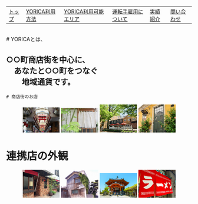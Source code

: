 
<table>
<tr>
  <td><a href = ".html">トップ</a><br></td>
  <td><a href = "hoby.html">YORICA利用方法</a><br></td>
  <td><a href = "hoby.html">YORICA利用可能エリア</a><br></td>
  <td><a href = "https://Kodai1221.github.io/employment.html">運転手雇用について</a><br></td>
  <td><a href = "hoby.html">実績紹介</a><br></td>
  <td><a href = "hoby.html">問い合わせ</a><br></td>
</tr>
</table><br>
# YORICAとは、<br>
<h2>○○町商店街を中心に、<br>
　あなたと○○町をつなぐ<br>
  　　地域通貨です。<br></h2>
    
    # 商店街のお店

<div align="center">
<img src="syou.jpg" width="20%">
<img src="nore.jpg" width="20%"> 
<img src="na.jpg" width="20%">
<img src="kaf.jpg" width="20%">
</div>

# 連携店の外観

<div align="center">
<img src="kafe.jpg" width="20%">  
<img src="mi.jpg" width="20%">  
<img src="tera.jpg" width="20%">  
<img src="ramen.jpg" width="20%">  
</div>


